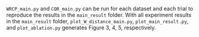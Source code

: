 `WRCP_main.py` and `CQR_main.py` can be run for each dataset and each trial to reproduce the results in the `main_result` folder.
With all experiment results in the `main_result` folder, `plot_W_distance_main.py`, `plot_main_result.py`, and `plot_ablation.py` generates Figure 3, 4, 5, respectively.
